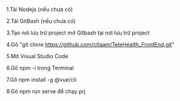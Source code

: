 1.Tải Nodejs (nếu chưa có)

2.Tải GitBash (nếu chưa có)

3.Tạo nơi lưu trữ project mở Gitbash tại nơi lưu trữ project

4.Gõ "git clone https://github.com/ctlaam/TeleHealth_FrontEnd.git"

5.Mở Visual Studio Code

6.Gõ npm -i trong Terminal

7.Gõ npm install -g @vue/cli

8.Gõ npm run serve để chạy prj
